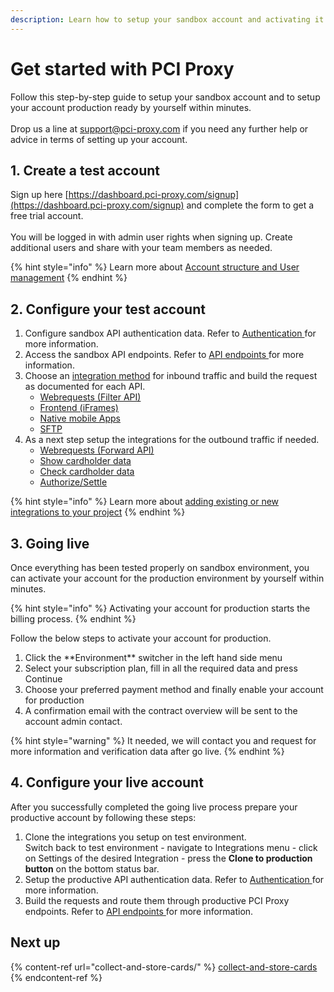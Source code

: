 ```yaml
---
description: Learn how to setup your sandbox account and activating it for production.
---
```


# Get started with PCI Proxy

Follow this step-by-step guide to setup your sandbox account and to setup your account production ready by yourself within minutes.\
\
Drop us a line at [support@pci-proxy.com](mailto:support@pci-proxy.com) if you need any further help or advice in terms of setting up your account.

## 1. Create a test account

Sign up here [https://dashboard.pci-proxy.com/signup](https://dashboard.pci-proxy.com/signup) and complete the form to get a free trial account.\
\
You will be logged in with admin user rights when signing up. Create additional users and share with your team members as needed.

{% hint style="info" %}
Learn more about [Account structure and User management](guides/pci-proxy-dashboard/account-structure-user-management.md)
{% endhint %}

## 2. Configure your test account

1. Configure sandbox API authentication data. Refer to [Authentication ](guides/pci-proxy-dashboard/api-authentication-data.md)for more information.
2. Access the sandbox API endpoints. Refer to [API endpoints](guides/pci-proxy-dashboard/api-endpoints.md)[ ](guides/pci-proxy-dashboard/api-authentication-data.md)for more information.
3. Choose an [integration method](collect-and-store-cards/) for inbound traffic and build the request as documented for each API.
   * [Webrequests (Filter API)](collect-and-store-cards/filter-payloads/)
   * [Frontend (iFrames)](collect-and-store-cards/capture-iframes/)
   * [Native mobile Apps](collect-and-store-cards/vault-alias-gateway.md)
   * [SFTP](collect-and-store-cards/secure-file-transfer-sftp.md)
4. As a next step setup the integrations for the outbound traffic if needed.
   * [Webrequests (Forward API)](use-stored-cards/forward/)
   * [Show cardholder data](use-stored-cards/show.md)
   * [Check cardholder data](use-stored-cards/check.md)
   * [Authorize/Settle](use-stored-cards/authorize-settle/)

{% hint style="info" %}
Learn more about [adding existing or new integrations to your project](guides/pci-proxy-dashboard/add-integrations.md)
{% endhint %}

## 3. Going live

Once everything has been tested properly on sandbox environment, you can activate your account for the production environment by yourself within minutes.

{% hint style="info" %}
Activating your account for production starts the billing process.
{% endhint %}

Follow the below steps to activate your account for production.

1. Click the \*\*Environment\*\* switcher in the left hand side menu
2. Select your subscription plan, fill in all the required data and press Continue
3. Choose your preferred payment method and finally enable your account for production
4. A confirmation email with the contract overview will be sent to the account admin contact.

{% hint style="warning" %}
It needed, we will contact you and request for more information and verification data after go live.
{% endhint %}

## 4. Configure your live account

After you successfully completed the going live process prepare your productive account by following these steps:

1. Clone the integrations you setup on test environment.\
   Switch back to test environment - navigate to Integrations menu - click on Settings of the desired Integration - press the **Clone to production button** on the bottom status bar.
2. Setup the productive API authentication data. Refer to [Authentication ](guides/pci-proxy-dashboard/api-authentication-data.md)for more information.
3. Build the requests and route them through productive PCI Proxy endpoints. Refer to [API endpoints](guides/pci-proxy-dashboard/api-endpoints.md)[ ](guides/pci-proxy-dashboard/api-authentication-data.md)for more information.

## Next up

{% content-ref url="collect-and-store-cards/" %}
[collect-and-store-cards](collect-and-store-cards/)
{% endcontent-ref %}
